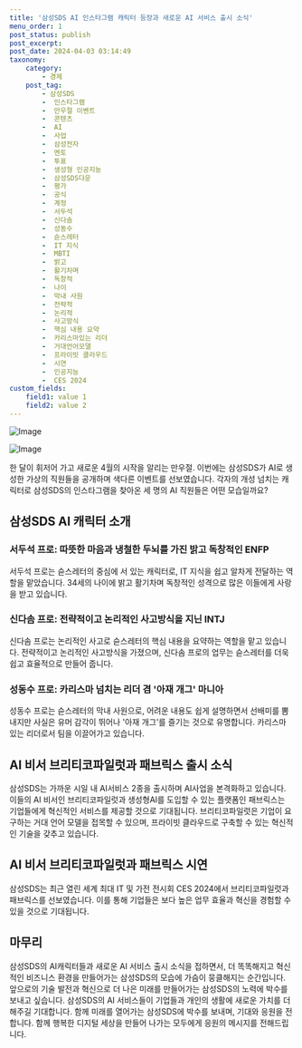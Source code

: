 ```yaml
---
title: '삼성SDS AI 인스타그램 캐릭터 등장과 새로운 AI 서비스 출시 소식'
menu_order: 1
post_status: publish
post_excerpt: 
post_date: 2024-04-03 03:14:49
taxonomy:
    category:
        - 경제
    post_tag:
        - 삼성SDS
        -  인스타그램
        -  만우절 이벤트
        -  콘텐츠
        -  AI
        -  사업
        -  삼성전자
        -  멘토
        -  투표
        -  생성형 인공지능
        -  삼성SDS다운
        -  평가
        -  공식
        -  계정
        -  서두석
        -  신다솜
        -  성동수
        -  슫스레터
        -  IT 지식
        -  MBTI
        -  밝고
        -  활기차며
        -  독창적
        -  나이
        -  막내 사원
        -  전략적
        -  논리적
        -  사고방식
        -  핵심 내용 요약
        -  카리스마있는 리더
        -  거대언어모델
        -  프라이빗 클라우드
        -  시연
        -  인공지능
        -  CES 2024
custom_fields:
    field1: value 1
    field2: value 2
---
```


![Image](https://imgnews.pstatic.net/image/014/2024/04/02/0005165438_001_20240402155102750.jpg?type=w647)

![Image](https://imgnews.pstatic.net/image/014/2024/04/02/0005165438_002_20240402155102800.jpg?type=w647)

한 달이 휘저어 가고 새로운 4월의 시작을 알리는 만우절. 이번에는 삼성SDS가 AI로 생성한 가상의 직원들을 공개하며 색다른 이벤트를 선보였습니다. 각자의 개성 넘치는 캐릭터로 삼성SDS의 인스타그램을 찾아온 세 명의 AI 직원들은 어떤 모습일까요?
## 삼성SDS AI 캐릭터 소개
### 서두석 프로: 따뜻한 마음과 냉철한 두뇌를 가진 밝고 독창적인 ENFP
서두석 프로는 슫스레터의 중심에 서 있는 캐릭터로, IT 지식을 쉽고 알차게 전달하는 역할을 맡았습니다. 34세의 나이에 밝고 활기차며 독창적인 성격으로 많은 이들에게 사랑을 받고 있습니다.
### 신다솜 프로: 전략적이고 논리적인 사고방식을 지닌 INTJ
신다솜 프로는 논리적인 사고로 슫스레터의 핵심 내용을 요약하는 역할을 맡고 있습니다. 전략적이고 논리적인 사고방식을 가졌으며, 신다솜 프로의 업무는 슫스레터를 더욱 쉽고 효율적으로 만들어 줍니다.
### 성동수 프로: 카리스마 넘치는 리더 겸 '아재 개그' 마니아
성동수 프로는 슫스레터의 막내 사원으로, 어려운 내용도 쉽게 설명하면서 선배미를 뽐내지만 사실은 유머 감각이 뛰어나 '아재 개그'를 즐기는 것으로 유명합니다. 카리스마 있는 리더로서 팀을 이끌어가고 있습니다.
## AI 비서 브리티코파일럿과 패브릭스 출시 소식
삼성SDS는 가까운 시일 내 AI서비스 2종을 출시하며 AI사업을 본격화하고 있습니다. 이들의 AI 비서인 브리티코파일럿과 생성형AI를 도입할 수 있는 플랫폼인 패브릭스는 기업들에게 혁신적인 서비스를 제공할 것으로 기대됩니다. 브리티코파일럿은 기업이 요구하는 거대 언어 모델을 접목할 수 있으며, 프라이빗 클라우드로 구축할 수 있는 혁신적인 기술을 갖추고 있습니다.
## AI 비서 브리티코파일럿과 패브릭스 시연
삼성SDS는 최근 열린 세계 최대 IT 및 가전 전시회 CES 2024에서 브리티코파일럿과 패브릭스를 선보였습니다. 이를 통해 기업들은 보다 높은 업무 효율과 혁신을 경험할 수 있을 것으로 기대됩니다.
## 마무리
삼성SDS의 AI캐릭터들과 새로운 AI 서비스 출시 소식을 접하면서, 더 똑똑해지고 혁신적인 비즈니스 환경을 만들어가는 삼성SDS의 모습에 가슴이 뭉클해지는 순간입니다. 앞으로의 기술 발전과 혁신으로 더 나은 미래를 만들어가는 삼성SDS의 노력에 박수를 보내고 싶습니다. 삼성SDS의 AI 서비스들이 기업들과 개인의 생활에 새로운 가치를 더해주길 기대합니다. 함께 미래를 열어가는 삼성SDS에 박수를 보내며, 기대와 응원을 전합니다. 함께 행복한 디지털 세상을 만들어 나가는 모두에게 응원의 메시지를 전해드립니다.
